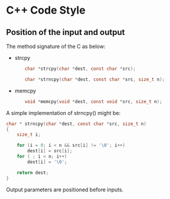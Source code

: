 # C++ Code Style


## Position of the input and output

The method signature of the C as below:
- strcpy
```c
       char *strcpy(char *dest, const char *src);

       char *strncpy(char *dest, const char *src, size_t n);
```
- memcpy
```c
       void *memcpy(void *dest, const void *src, size_t n);
```

A simple implementation of strncpy() might be:
```c
char * strncpy(char *dest, const char *src, size_t n)
{
    size_t i;

    for (i = 0; i < n && src[i] != '\0'; i++)
        dest[i] = src[i];
    for ( ; i < n; i++)
        dest[i] = '\0';

    return dest;
}
```

Output parameters are positioned before inputs.